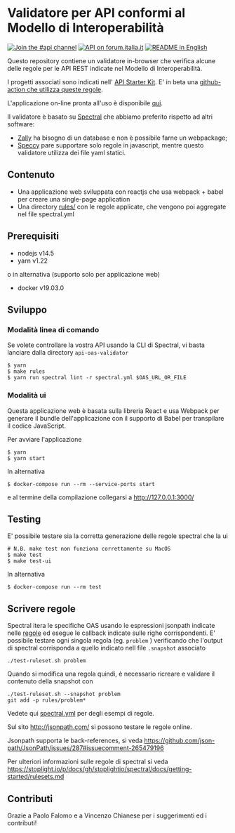 # Validatore per API conformi al Modello di Interoperabilità

[![Join the #api channel](https://img.shields.io/badge/Slack-%23api-blue.svg?logo=slack)](https://developersitalia.slack.com/messages/CDKBYTG74)
[![API on forum.italia.it](https://img.shields.io/badge/Forum-interoperabilit%C3%A0-blue.svg)](https://forum.italia.it/c/piano-triennale/interoperabilita)
[![README in English](https://img.shields.io/badge/Readme-English-darkgreen.svg)](README.en.md)

Questo repository contiene un validatore in-browser che verifica alcune delle regole per le API REST indicate nel Modello di Interoperabilità.

I progetti associati sono indicati nell' [API Starter Kit](https://github.com/teamdigitale/api-starter-kit).
E' in beta una [github-action che utilizza queste regole](https://github.com/teamdigitale/api-oas-checker-action).

L'applicazione on-line pronta all'uso è disponibile [qui](https://italia.github.io/api-oas-checker/).

Il validatore è basato su [Spectral](https://github.com/stoplightio/spectral) che abbiamo preferito rispetto ad altri software:

- [Zally](https://github.com/zalando/zally) ha bisogno di un database e non è possibile farne un webpackage;
- [Speccy](https://github.com/wework/speccy) pare supportare solo regole in javascript, mentre questo validatore utilizza dei file yaml statici.

## Contenuto

- Una applicazione web sviluppata con reactjs che usa webpack + babel per creare una single-page application
- Una directory [rules/](rules/) con le regole applicate, che vengono poi aggregate nel file spectral.yml

## Prerequisiti
- nodejs v14.5
- yarn v1.22

o in alternativa (supporto solo per applicazione web)
- docker v19.03.0

## Sviluppo

### Modalità linea di comando
Se volete controllare la vostra API usando la CLI di Spectral, vi basta lanciare dalla directory `api-oas-validator`

```
$ yarn
$ make rules
$ yarn run spectral lint -r spectral.yml $OAS_URL_OR_FILE
```

### Modalità ui
Questa applicazione web è basata sulla libreria React e usa Webpack per generare il bundle dell'applicazione con il supporto di Babel per transpilare il codice JavaScript.

Per avviare l'applicazione
```
$ yarn
$ yarn start
```
In alternativa
```
$ docker-compose run --rm --service-ports start
```
e al termine della compilazione collegarsi a http://127.0.0.1:3000/

## Testing

E' possibile testare sia la corretta generazione delle regole spectral che la ui

```
# N.B. make test non funziona correttamente su MacOS
$ make test
$ make test-ui
```

In alternativa
```
$ docker-compose run --rm test
```

## Scrivere regole

Spectral itera le specifiche OAS usando le espressioni jsonpath
indicate nelle [regole](rules/)
ed esegue le callback indicate sulle righe corrispondenti.
E' possibile testare ogni singola regola (eg. `problem` ) verificando
che l'output di spectral corrisponda a quello indicato nell file `.snapshot` associato

```
./test-ruleset.sh problem
```

Quando si modifica una regola quindi, è necessario ricreare e validare il contenuto della snapshot
con

```
./test-ruleset.sh --snapshot problem
git add -p rules/problem* 
```

Vedete qui [spectral.yml](spectral.yml) per degli esempi di regole.

Sul sito http://jsonpath.com/ si possono testare le regole online.

Jsonpath supporta le back-references,
 si veda https://github.com/json-path/JsonPath/issues/287#issuecomment-265479196

Per ulteriori informazioni sulle regole di spectral si veda https://stoplight.io/p/docs/gh/stoplightio/spectral/docs/getting-started/rulesets.md

## Contributi

Grazie a Paolo Falomo
e a Vincenzo Chianese per i suggerimenti ed i contributi!

